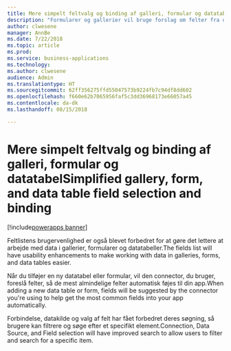 ```yaml
---
title: Mere simpelt feltvalg og binding af galleri, formular og datatabel
description: "Formularer og gallerier vil bruge forslag om felter fra dine datakilder samt give forbedret søgning og filtrering."
author: clwesene
manager: AnnBe
ms.date: 7/22/2018
ms.topic: article
ms.prod: 
ms.service: business-applications
ms.technology: 
ms.author: clwesene
audience: Admin
ms.translationtype: HT
ms.sourcegitcommit: 62ff356275ffd55047573b9224fb7c94df8dd602
ms.openlocfilehash: f660e62b7065956faf5c3dd36968173e66057a45
ms.contentlocale: da-dk
ms.lasthandoff: 08/15/2018

---
```

# <a name="simplified-gallery-form-and-data-table-field-selection-and-binding"></a><span data-ttu-id="4da3c-103">Mere simpelt feltvalg og binding af galleri, formular og datatabel</span><span class="sxs-lookup"><span data-stu-id="4da3c-103">Simplified gallery, form, and data table field selection and binding</span></span>

[!include[powerapps banner](../includes/powerapps.md)]




<span data-ttu-id="4da3c-104">Feltlistens brugervenlighed er også blevet forbedret for at gøre det lettere at arbejde med data i gallerier, formularer og datatabeller.</span><span class="sxs-lookup"><span data-stu-id="4da3c-104">The fields list will have usability enhancements to make working with data in galleries, forms, and data tables easier.</span></span> 

<span data-ttu-id="4da3c-105">Når du tilføjer en ny datatabel eller formular, vil den connector, du bruger, foreslå felter, så de mest almindelige felter automatisk føjes til din app.</span><span class="sxs-lookup"><span data-stu-id="4da3c-105">When adding a new data table or form, fields will be suggested by the connector you're using to help get the most common fields into your app automatically.</span></span>

<span data-ttu-id="4da3c-106">Forbindelse, datakilde og valg af felt har fået forbedret deres søgning, så brugere kan filtrere og søge efter et specifikt element.</span><span class="sxs-lookup"><span data-stu-id="4da3c-106">Connection, Data Source, and Field selection will have improved search to allow users to filter and search for a specific item.</span></span>

